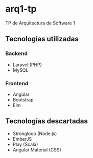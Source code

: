 # arq1-tp
TP de Arquitectura de Software 1

## Tecnologías utilizadas

### Backend
* Laravel (PHP)
* MySQL

### Frontend
* Angular
* Bootstrap
* Elm

## Tecnologías descartadas
* Strongloop (Node.js)
* EmberJS
* Play (Scala)
* Angular Material (CSS)
